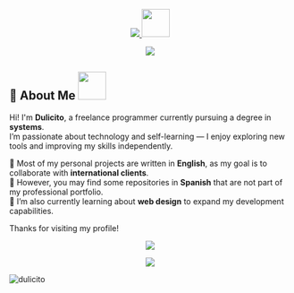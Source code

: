 <p align="center">
  <a href="https://github.com/dulicito">
    <img src="https://readme-typing-svg.demolab.com/?lines=DULICITO%20;&font=Fira%20Code&center=true&width=400&height=45&color=f3139b&vCenter=true&pause=1000&size=40" </p>
    <img src="https://i.pinimg.com/originals/3e/ce/76/3ece7660379bbb66349b44d0eb901063.gif" width="50px" height="50px" />
  </a>

<p align="center">
  <a href="https://github.com/dulicito/readme-typing-svg">
    <img src="https://readme-typing-svg.demolab.com/?lines=Programmer;Freelance;&font=Fira%20Code&center=true&width=450&height=20&color=f3139b&vCenter=true&pause=1000&size=22" /></a>
</p>


## 👋 About Me <img src="https://i.pinimg.com/originals/3e/ce/76/3ece7660379bbb66349b44d0eb901063.gif" width="50px" height="50px" />
    
Hi! I'm **Dulicito**, a freelance programmer currently pursuing a degree in **systems**.  
I’m passionate about technology and self-learning — I enjoy exploring new tools and improving my skills independently.

🔹 Most of my personal projects are written in **English**, as my goal is to collaborate with **international clients**.  
🔹 However, you may find some repositories in **Spanish** that are not part of my professional portfolio.  
🔹 I’m also currently learning about **web design** to expand my development capabilities.

Thanks for visiting my profile!

<p align='center'>
  <img src='https://github-widgetbox.vercel.app/api/profile?username=dulicito&theme=darkmode&data=followers,repositories,stars,commits' />
</p>

<p align="center">
     <img src="https://capsule-render.vercel.app/api?type=waving&color=gradient&height=100&section=footer"/>
</p>

<p align="left"> <img src="https://komarev.com/ghpvc/?username=dulicito&label=Profile%20views&color=0e75b6&style=flat" alt="dulicito" /> </p>
</pre>
